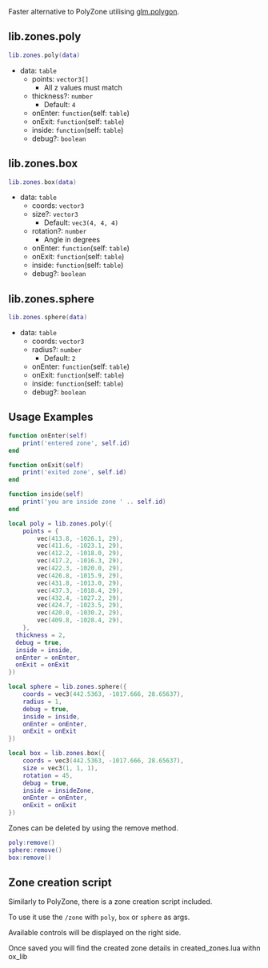 Faster alternative to PolyZone utilising [glm.polygon](https://github.com/gottfriedleibniz/lua/blob/luaglm/EXTENDED.md#polygon).

## lib.zones.poly

```lua
lib.zones.poly(data)
```
* data: `table`
  * points: `vector3[]`
    * All z values must match
  * thickness?: `number`
    * Default: `4`
  * onEnter: `function`(self: `table`)
  * onExit: `function`(self: `table`)
  * inside: `function`(self: `table`)
  * debug?: `boolean`

## lib.zones.box

```lua
lib.zones.box(data)
```
* data: `table`
  * coords: `vector3`
  * size?: `vector3`
    * Default: `vec3(4, 4, 4)`
  * rotation?: `number`
    * Angle in degrees
  * onEnter: `function`(self: `table`)
  * onExit: `function`(self: `table`)
  * inside: `function`(self: `table`)
  * debug?: `boolean`

## lib.zones.sphere

```lua
lib.zones.sphere(data)
```
* data: `table`
  * coords: `vector3`
  * radius?: `number`
    * Default: `2`
  * onEnter: `function`(self: `table`)
  * onExit: `function`(self: `table`)
  * inside: `function`(self: `table`)
  * debug?: `boolean`

## Usage Examples

```lua
function onEnter(self)
    print('entered zone', self.id)
end

function onExit(self)
    print('exited zone', self.id)
end

function inside(self)
    print('you are inside zone ' .. self.id)
end

local poly = lib.zones.poly({
    points = {
        vec(413.8, -1026.1, 29),
        vec(411.6, -1023.1, 29),
        vec(412.2, -1018.0, 29),
        vec(417.2, -1016.3, 29),
        vec(422.3, -1020.0, 29),
        vec(426.8, -1015.9, 29),
        vec(431.8, -1013.0, 29),
        vec(437.3, -1018.4, 29),
        vec(432.4, -1027.2, 29),
        vec(424.7, -1023.5, 29),
        vec(420.0, -1030.2, 29),
        vec(409.8, -1028.4, 29),
    },
  thickness = 2,
  debug = true,
  inside = inside,
  onEnter = onEnter,
  onExit = onExit
})

local sphere = lib.zones.sphere({
    coords = vec3(442.5363, -1017.666, 28.65637),
    radius = 1,
    debug = true,
    inside = inside,
    onEnter = onEnter,
    onExit = onExit
})

local box = lib.zones.box({
	coords = vec3(442.5363, -1017.666, 28.65637),
	size = vec3(1, 1, 1),
	rotation = 45,
	debug = true,
	inside = insideZone,
	onEnter = onEnter,
	onExit = onExit
})
```

Zones can be deleted by using the remove method.
```lua
poly:remove()
sphere:remove()
box:remove()
```

## Zone creation script
Similarly to PolyZone, there is a zone creation script included.

To use it use the `/zone` with `poly`, `box` or `sphere` as args.

Available controls will be displayed on the right side.

Once saved you will find the created zone details in created_zones.lua withn ox_lib


